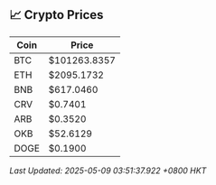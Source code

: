 ## 📈 Crypto Prices

| Coin | Price |
| ---- | ----- |
| BTC | $101263.8357 |
| ETH | $2095.1732 |
| BNB | $617.0460 |
| CRV | $0.7401 |
| ARB | $0.3520 |
| OKB | $52.6129 |
| DOGE | $0.1900 |

_Last Updated: 2025-05-09 03:51:37.922 +0800 HKT_
